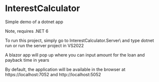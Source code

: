 # InterestCalculator

Simple demo of a dotnet app

Note, requires .NET 6

To run this project, simply go to InterestCalculator.Server\ and type dotnet run or run the server project in VS2022

A blazor app will pop up where you can input amount for the loan and payback time in years

By default, the application will be available in the browser at https://localhost:7052 and http://localhost:5052
